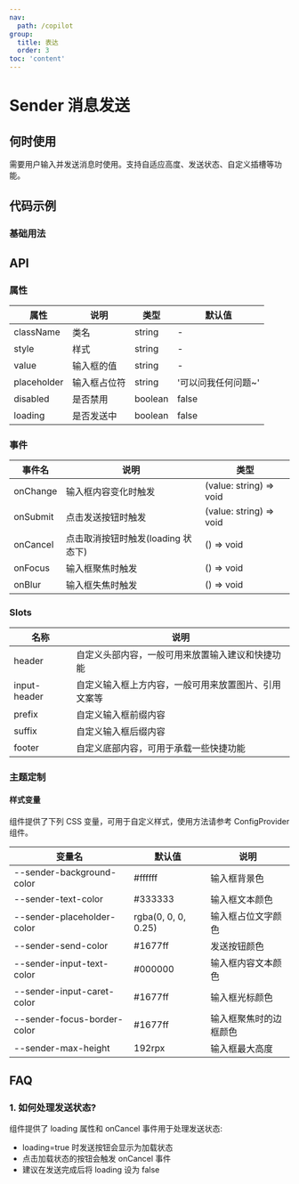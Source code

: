 ```yaml
---
nav:
  path: /copilot
group:
  title: 表达
  order: 3
toc: 'content'
---
```


# Sender 消息发送

## 何时使用

需要用户输入并发送消息时使用。支持自适应高度、发送状态、自定义插槽等功能。

## 代码示例

### 基础用法

<code src='../../copilot-demo/pages/Sender/index'></code>

## API

### 属性

| 属性        | 说明         | 类型    | 默认值              |
| ----------- | ------------ | ------- | ------------------- |
| className   | 类名         | string  | -                   |
| style       | 样式         | string  | -                   |
| value       | 输入框的值   | string  | -                   |
| placeholder | 输入框占位符 | string  | '可以问我任何问题~' |
| disabled    | 是否禁用     | boolean | false               |
| loading     | 是否发送中   | boolean | false               |

### 事件

| 事件名   | 说明                               | 类型                    |
| -------- | ---------------------------------- | ----------------------- |
| onChange | 输入框内容变化时触发               | (value: string) => void |
| onSubmit | 点击发送按钮时触发                 | (value: string) => void |
| onCancel | 点击取消按钮时触发(loading 状态下) | () => void              |
| onFocus  | 输入框聚焦时触发                   | () => void              |
| onBlur   | 输入框失焦时触发                   | () => void              |

### Slots

| 名称         | 说明                                                 |
| ------------ | ---------------------------------------------------- |
| header       | 自定义头部内容，一般可用来放置输入建议和快捷功能     |
| input-header | 自定义输入框上方内容，一般可用来放置图片、引用文案等 |
| prefix       | 自定义输入框前缀内容                                 |
| suffix       | 自定义输入框后缀内容                                 |
| footer       | 自定义底部内容，可用于承载一些快捷功能               |

### 主题定制

#### 样式变量

组件提供了下列 CSS 变量，可用于自定义样式，使用方法请参考 ConfigProvider 组件。

| 变量名                      | 默认值              | 说明                   |
| --------------------------- | ------------------- | ---------------------- |
| --sender-background-color   | #ffffff             | 输入框背景色           |
| --sender-text-color         | #333333             | 输入框文本颜色         |
| --sender-placeholder-color  | rgba(0, 0, 0, 0.25) | 输入框占位文字颜色     |
| --sender-send-color         | #1677ff             | 发送按钮颜色           |
| --sender-input-text-color   | #000000             | 输入框内容文本颜色     |
| --sender-input-caret-color  | #1677ff             | 输入框光标颜色         |
| --sender-focus-border-color | #1677ff             | 输入框聚焦时的边框颜色 |
| --sender-max-height         | 192rpx              | 输入框最大高度         |

## FAQ

### 1. 如何处理发送状态?

组件提供了 loading 属性和 onCancel 事件用于处理发送状态:

- loading=true 时发送按钮会显示为加载状态
- 点击加载状态的按钮会触发 onCancel 事件
- 建议在发送完成后将 loading 设为 false

